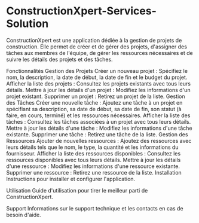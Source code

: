 # ConstructionXpert-Services-Solution



ConstructionXpert est une application dédiée à la gestion de projets de construction. Elle permet de créer et de gérer des projets, d'assigner des tâches aux membres de l'équipe, de gérer les ressources nécessaires et de suivre les détails des projets et des tâches.

Fonctionnalités
Gestion des Projets
Créer un nouveau projet : Spécifiez le nom, la description, la date de début, la date de fin et le budget du projet.
Afficher la liste des projets : Consultez les projets existants avec tous leurs détails.
Mettre à jour les détails d'un projet : Modifiez les informations d'un projet existant.
Supprimer un projet : Retirez un projet de la liste.
Gestion des Tâches
Créer une nouvelle tâche : Ajoutez une tâche à un projet en spécifiant sa description, sa date de début, sa date de fin, son statut (à faire, en cours, terminé) et les ressources nécessaires.
Afficher la liste des tâches : Consultez les tâches associées à un projet avec tous leurs détails.
Mettre à jour les détails d'une tâche : Modifiez les informations d'une tâche existante.
Supprimer une tâche : Retirez une tâche de la liste.
Gestion des Ressources
Ajouter de nouvelles ressources : Ajoutez des ressources avec leurs détails tels que le nom, le type, la quantité et les informations du fournisseur.
Afficher la liste des ressources disponibles : Consultez les ressources disponibles avec tous leurs détails.
Mettre à jour les détails d'une ressource : Modifiez les informations d'une ressource existante.
Supprimer une ressource : Retirez une ressource de la liste.
Installation
Instructions pour installer et configurer l'application.

Utilisation
Guide d'utilisation pour tirer le meilleur parti de ConstructionXpert.

Support
Informations sur le support technique et les contacts en cas de besoin d'aide.

